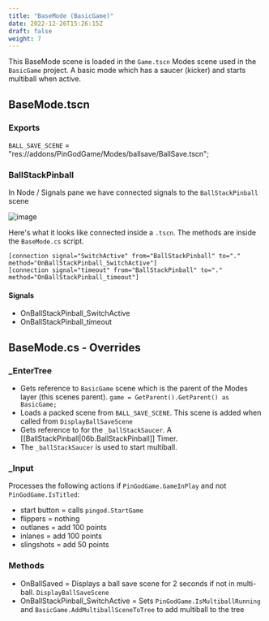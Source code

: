 ```yaml
---
title: "BaseMode (BasicGame)"
date: 2022-12-26T15:26:15Z
draft: false
weight: 7
---
```


This BaseMode scene is loaded in the `Game.tscn` Modes scene used in the `BasicGame` project. A basic mode which has a saucer (kicker) and starts multiball when active.

## BaseMode.tscn

### Exports

`BALL_SAVE_SCENE` = "res://addons/PinGodGame/Modes/ballsave/BallSave.tscn";

### BallStackPinball

In Node / Signals pane we have connected signals to the `BallStackPinball` scene

![image](../../images/basemode_signals.jpg)

Here's what it looks like connected inside a `.tscn`. The methods are inside the `BaseMode.cs` script.

```
[connection signal="SwitchActive" from="BallStackPinball" to="." method="OnBallStackPinball_SwitchActive"]
[connection signal="timeout" from="BallStackPinball" to="." method="OnBallStackPinball_timeout"]
```

#### Signals

- OnBallStackPinball_SwitchActive
- OnBallStackPinball_timeout

## BaseMode.cs - Overrides

### _EnterTree

- Gets reference to `BasicGame` scene which is the parent of the Modes layer (this scenes parent). `game = GetParent().GetParent() as BasicGame;`
- Loads a packed scene from `BALL_SAVE_SCENE`. This scene is added when called from `DisplayBallSaveScene`
- Gets reference to for the `_ballStackSaucer`. A [[BallStackPinball|06b.BallStackPinball]] Timer. 
- The `_ballStackSaucer` is used to start multiball.

### _Input

Processes the following actions if `PinGodGame.GameInPlay` and not `PinGodGame.IsTitled`:

- start button	= calls `pingod.StartGame`
- flippers		= nothing
- outlanes		= add 100 points
- inlanes		= add 100 points
- slingshots	= add 50 points

### Methods

- OnBallSaved = Displays a ball save scene for 2 seconds if not in multi-ball. `DisplayBallSaveScene`
- OnBallStackPinball_SwitchActive = Sets `PinGodGame.IsMultiballRunning` and  `BasicGame.AddMultiballSceneToTree` to add multiball to the tree
